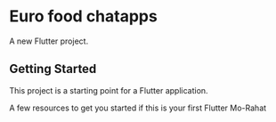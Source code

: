 # Euro food chatapps

A new Flutter project.

## Getting Started

This project is a starting point for a Flutter application.

A few resources to get you started if this is your first Flutter 
Mo-Rahat


